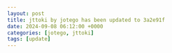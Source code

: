 ```yaml
---
layout: post
title: jttoki by jotego has been updated to 3a2e91f
date: 2024-09-08 06:12:00 +0000
categories: [jotego, jttoki]
tags: [update]
---
```


